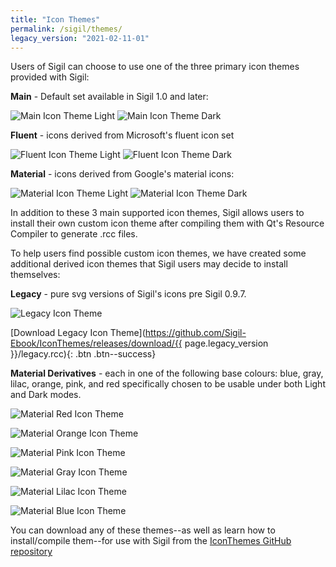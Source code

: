 ```yaml
---
title: "Icon Themes"
permalink: /sigil/themes/
legacy_version: "2021-02-11-01"
---
```


Users of Sigil can choose to use one of the three primary icon themes provided with Sigil:

__Main__ - Default set available in Sigil 1.0 and later:

![Main Icon Theme Light](https://raw.githubusercontent.com/Sigil-Ebook/Sigil/master/src/Resource_Files/icon/Main.png)
![Main Icon Theme Dark](https://raw.githubusercontent.com/Sigil-Ebook/Sigil/master/src/Resource_Files/icon/Main_dark.png)

__Fluent__ - icons derived from Microsoft's fluent icon set

![Fluent Icon Theme Light](https://raw.githubusercontent.com/Sigil-Ebook/Sigil/master/src/Resource_Files/icon/Fluent.png)
![Fluent Icon Theme Dark](https://raw.githubusercontent.com/Sigil-Ebook/Sigil/master/src/Resource_Files/icon/Fluent_dark.png)
     
__Material__ - icons derived from Google's material icons:

![Material Icon Theme Light](https://raw.githubusercontent.com/Sigil-Ebook/Sigil/master/src/Resource_Files/icon/Material.png)
![Material Icon Theme Dark](https://raw.githubusercontent.com/Sigil-Ebook/Sigil/master/src/Resource_Files/icon/Material_dark.png)

In addition to these 3 main supported icon themes, Sigil allows users to install their own custom icon theme after compiling them with Qt's Resource Compiler to generate .rcc files.

To help users find possible custom icon themes, we have created some additional derived icon themes that Sigil
users may decide to install themselves:

__Legacy__ - pure svg versions of Sigil's icons pre Sigil 0.9.7.

![Legacy Icon Theme](https://raw.githubusercontent.com/Sigil-Ebook/IconThemes/master/images/legacy.png)

[Download Legacy Icon Theme](https://github.com/Sigil-Ebook/IconThemes/releases/download/{{ page.legacy_version }}/legacy.rcc){: .btn .btn--success}

__Material Derivatives__ - each in one of the following base colours: blue, gray, lilac, orange, pink, and red specifically chosen to be usable under both Light and Dark modes.

![Material Red Icon Theme](https://raw.githubusercontent.com/Sigil-Ebook/IconThemes/master/images/material-red.png)

![Material Orange Icon Theme](https://raw.githubusercontent.com/Sigil-Ebook/IconThemes/master/images/material-orange.png)

![Material Pink Icon Theme](https://raw.githubusercontent.com/Sigil-Ebook/IconThemes/master/images/material-pink.png)

![Material Gray Icon Theme](https://raw.githubusercontent.com/Sigil-Ebook/IconThemes/master/images/material-gray.png)

![Material Lilac Icon Theme](https://raw.githubusercontent.com/Sigil-Ebook/IconThemes/master/images/material-lilac.png)

![Material Blue Icon Theme](https://raw.githubusercontent.com/Sigil-Ebook/IconThemes/master/images/material-blue.png)

You can download any of these themes--as well as learn how to install/compile them--for use with Sigil from the [IconThemes GitHub repository](https://github.com/Sigil-Ebook/IconThemes)
